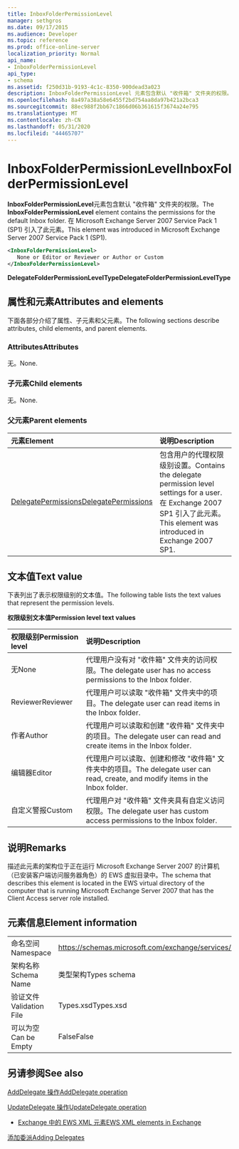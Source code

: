 ```yaml
---
title: InboxFolderPermissionLevel
manager: sethgros
ms.date: 09/17/2015
ms.audience: Developer
ms.topic: reference
ms.prod: office-online-server
localization_priority: Normal
api_name:
- InboxFolderPermissionLevel
api_type:
- schema
ms.assetid: f250d31b-9193-4c1c-8350-900dead3a023
description: InboxFolderPermissionLevel 元素包含默认 "收件箱" 文件夹的权限。 在 Microsoft Exchange Server 2007 Service Pack 1 (SP1) 引入了此元素。
ms.openlocfilehash: 8a497a38a58e6455f2bd754aa8da97b421a2bca3
ms.sourcegitcommit: 88ec988f2bb67c1866d06b361615f3674a24e795
ms.translationtype: MT
ms.contentlocale: zh-CN
ms.lasthandoff: 05/31/2020
ms.locfileid: "44465707"
---
```

# <a name="inboxfolderpermissionlevel"></a><span data-ttu-id="4beb8-104">InboxFolderPermissionLevel</span><span class="sxs-lookup"><span data-stu-id="4beb8-104">InboxFolderPermissionLevel</span></span>

<span data-ttu-id="4beb8-105">**InboxFolderPermissionLevel**元素包含默认 "收件箱" 文件夹的权限。</span><span class="sxs-lookup"><span data-stu-id="4beb8-105">The **InboxFolderPermissionLevel** element contains the permissions for the default Inbox folder.</span></span> <span data-ttu-id="4beb8-106">在 Microsoft Exchange Server 2007 Service Pack 1 (SP1) 引入了此元素。</span><span class="sxs-lookup"><span data-stu-id="4beb8-106">This element was introduced in Microsoft Exchange Server 2007 Service Pack 1 (SP1).</span></span> 
  
```xml
<InboxFolderPermissionLevel>
   None or Editor or Reviewer or Author or Custom
</InboxFolderPermissionLevel>
```

 <span data-ttu-id="4beb8-107">**DelegateFolderPermissionLevelType**</span><span class="sxs-lookup"><span data-stu-id="4beb8-107">**DelegateFolderPermissionLevelType**</span></span>
## <a name="attributes-and-elements"></a><span data-ttu-id="4beb8-108">属性和元素</span><span class="sxs-lookup"><span data-stu-id="4beb8-108">Attributes and elements</span></span>

<span data-ttu-id="4beb8-109">下面各部分介绍了属性、子元素和父元素。</span><span class="sxs-lookup"><span data-stu-id="4beb8-109">The following sections describe attributes, child elements, and parent elements.</span></span>
  
### <a name="attributes"></a><span data-ttu-id="4beb8-110">Attributes</span><span class="sxs-lookup"><span data-stu-id="4beb8-110">Attributes</span></span>

<span data-ttu-id="4beb8-111">无。</span><span class="sxs-lookup"><span data-stu-id="4beb8-111">None.</span></span>
  
### <a name="child-elements"></a><span data-ttu-id="4beb8-112">子元素</span><span class="sxs-lookup"><span data-stu-id="4beb8-112">Child elements</span></span>

<span data-ttu-id="4beb8-113">无。</span><span class="sxs-lookup"><span data-stu-id="4beb8-113">None.</span></span>
  
### <a name="parent-elements"></a><span data-ttu-id="4beb8-114">父元素</span><span class="sxs-lookup"><span data-stu-id="4beb8-114">Parent elements</span></span>

|<span data-ttu-id="4beb8-115">**元素**</span><span class="sxs-lookup"><span data-stu-id="4beb8-115">**Element**</span></span>|<span data-ttu-id="4beb8-116">**说明**</span><span class="sxs-lookup"><span data-stu-id="4beb8-116">**Description**</span></span>|
|:-----|:-----|
|[<span data-ttu-id="4beb8-117">DelegatePermissions</span><span class="sxs-lookup"><span data-stu-id="4beb8-117">DelegatePermissions</span></span>](delegatepermissions.md) <br/> |<span data-ttu-id="4beb8-118">包含用户的代理权限级别设置。</span><span class="sxs-lookup"><span data-stu-id="4beb8-118">Contains the delegate permission level settings for a user.</span></span> <span data-ttu-id="4beb8-119">在 Exchange 2007 SP1 引入了此元素。</span><span class="sxs-lookup"><span data-stu-id="4beb8-119">This element was introduced in Exchange 2007 SP1.</span></span>  <br/> |
   
## <a name="text-value"></a><span data-ttu-id="4beb8-120">文本值</span><span class="sxs-lookup"><span data-stu-id="4beb8-120">Text value</span></span>

<span data-ttu-id="4beb8-121">下表列出了表示权限级别的文本值。</span><span class="sxs-lookup"><span data-stu-id="4beb8-121">The following table lists the text values that represent the permission levels.</span></span>
  
<span data-ttu-id="4beb8-122">**权限级别文本值**</span><span class="sxs-lookup"><span data-stu-id="4beb8-122">**Permission level text values**</span></span>

|<span data-ttu-id="4beb8-123">**权限级别**</span><span class="sxs-lookup"><span data-stu-id="4beb8-123">**Permission level**</span></span>|<span data-ttu-id="4beb8-124">**说明**</span><span class="sxs-lookup"><span data-stu-id="4beb8-124">**Description**</span></span>|
|:-----|:-----|
|<span data-ttu-id="4beb8-125">无</span><span class="sxs-lookup"><span data-stu-id="4beb8-125">None</span></span>  <br/> |<span data-ttu-id="4beb8-126">代理用户没有对 "收件箱" 文件夹的访问权限。</span><span class="sxs-lookup"><span data-stu-id="4beb8-126">The delegate user has no access permissions to the Inbox folder.</span></span>  <br/> |
|<span data-ttu-id="4beb8-127">Reviewer</span><span class="sxs-lookup"><span data-stu-id="4beb8-127">Reviewer</span></span>  <br/> |<span data-ttu-id="4beb8-128">代理用户可以读取 "收件箱" 文件夹中的项目。</span><span class="sxs-lookup"><span data-stu-id="4beb8-128">The delegate user can read items in the Inbox folder.</span></span>  <br/> |
|<span data-ttu-id="4beb8-129">作者</span><span class="sxs-lookup"><span data-stu-id="4beb8-129">Author</span></span>  <br/> |<span data-ttu-id="4beb8-130">代理用户可以读取和创建 "收件箱" 文件夹中的项目。</span><span class="sxs-lookup"><span data-stu-id="4beb8-130">The delegate user can read and create items in the Inbox folder.</span></span>  <br/> |
|<span data-ttu-id="4beb8-131">编辑器</span><span class="sxs-lookup"><span data-stu-id="4beb8-131">Editor</span></span>  <br/> |<span data-ttu-id="4beb8-132">代理用户可以读取、创建和修改 "收件箱" 文件夹中的项目。</span><span class="sxs-lookup"><span data-stu-id="4beb8-132">The delegate user can read, create, and modify items in the Inbox folder.</span></span>  <br/> |
|<span data-ttu-id="4beb8-133">自定义警报</span><span class="sxs-lookup"><span data-stu-id="4beb8-133">Custom</span></span>  <br/> |<span data-ttu-id="4beb8-134">代理用户对 "收件箱" 文件夹具有自定义访问权限。</span><span class="sxs-lookup"><span data-stu-id="4beb8-134">The delegate user has custom access permissions to the Inbox folder.</span></span>  <br/> |
   
## <a name="remarks"></a><span data-ttu-id="4beb8-135">说明</span><span class="sxs-lookup"><span data-stu-id="4beb8-135">Remarks</span></span>

<span data-ttu-id="4beb8-136">描述此元素的架构位于正在运行 Microsoft Exchange Server 2007 的计算机（已安装客户端访问服务器角色）的 EWS 虚拟目录中。</span><span class="sxs-lookup"><span data-stu-id="4beb8-136">The schema that describes this element is located in the EWS virtual directory of the computer that is running Microsoft Exchange Server 2007 that has the Client Access server role installed.</span></span>
  
## <a name="element-information"></a><span data-ttu-id="4beb8-137">元素信息</span><span class="sxs-lookup"><span data-stu-id="4beb8-137">Element information</span></span>

|||
|:-----|:-----|
|<span data-ttu-id="4beb8-138">命名空间</span><span class="sxs-lookup"><span data-stu-id="4beb8-138">Namespace</span></span>  <br/> |https://schemas.microsoft.com/exchange/services/2006/types  <br/> |
|<span data-ttu-id="4beb8-139">架构名称</span><span class="sxs-lookup"><span data-stu-id="4beb8-139">Schema Name</span></span>  <br/> |<span data-ttu-id="4beb8-140">类型架构</span><span class="sxs-lookup"><span data-stu-id="4beb8-140">Types schema</span></span>  <br/> |
|<span data-ttu-id="4beb8-141">验证文件</span><span class="sxs-lookup"><span data-stu-id="4beb8-141">Validation File</span></span>  <br/> |<span data-ttu-id="4beb8-142">Types.xsd</span><span class="sxs-lookup"><span data-stu-id="4beb8-142">Types.xsd</span></span>  <br/> |
|<span data-ttu-id="4beb8-143">可以为空</span><span class="sxs-lookup"><span data-stu-id="4beb8-143">Can be Empty</span></span>  <br/> |<span data-ttu-id="4beb8-144">False</span><span class="sxs-lookup"><span data-stu-id="4beb8-144">False</span></span>  <br/> |
   
## <a name="see-also"></a><span data-ttu-id="4beb8-145">另请参阅</span><span class="sxs-lookup"><span data-stu-id="4beb8-145">See also</span></span>



[<span data-ttu-id="4beb8-146">AddDelegate 操作</span><span class="sxs-lookup"><span data-stu-id="4beb8-146">AddDelegate operation</span></span>](adddelegate-operation.md)
  
[<span data-ttu-id="4beb8-147">UpdateDelegate 操作</span><span class="sxs-lookup"><span data-stu-id="4beb8-147">UpdateDelegate operation</span></span>](updatedelegate-operation.md)


- [<span data-ttu-id="4beb8-148">Exchange 中的 EWS XML 元素</span><span class="sxs-lookup"><span data-stu-id="4beb8-148">EWS XML elements in Exchange</span></span>](ews-xml-elements-in-exchange.md)


[<span data-ttu-id="4beb8-149">添加委派</span><span class="sxs-lookup"><span data-stu-id="4beb8-149">Adding Delegates</span></span>](https://msdn.microsoft.com/library/3a744150-66a3-4a13-9433-793603ba5038%28Office.15%29.aspx)

